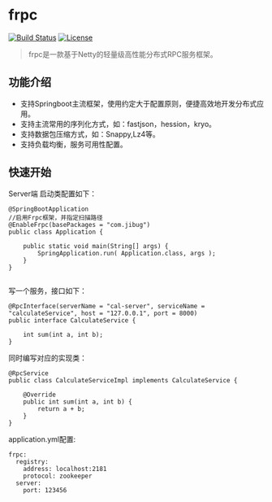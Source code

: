 # frpc

[![Build Status](https://travis-ci.com/heyingcai/frpc.svg?branch=master)](https://travis-ci.org/heyingcai/frpc)
[![License](https://img.shields.io/badge/License-Apache%202.0-blue.svg)](https://github.com/dempeZheng/forest/blob/master/LICENSE)


>frpc是一款基于Netty的轻量级高性能分布式RPC服务框架。

## 功能介绍
* 支持Springboot主流框架，使用约定大于配置原则，便捷高效地开发分布式应用。
* 支持主流常用的序列化方式，如：fastjson，hession，kryo。
* 支持数据包压缩方式，如：Snappy,Lz4等。
* 支持负载均衡，服务可用性配置。

## 快速开始
Server端
启动类配置如下：
```
@SpringBootApplication
//启用Frpc框架，并指定扫描路径
@EnableFrpc(basePackages = "com.jibug")
public class Application {

    public static void main(String[] args) {
        SpringApplication.run( Application.class, args );
    }
}


```

写一个服务，接口如下：
```
@RpcInterface(serverName = "cal-server", serviceName = "calculateService", host = "127.0.0.1", port = 8000)
public interface CalculateService {

    int sum(int a, int b);
}

```
同时编写对应的实现类：
```
@RpcService
public class CalculateServiceImpl implements CalculateService {

    @Override
    public int sum(int a, int b) {
        return a + b;
    }
}
```

application.yml配置:
```
frpc:
  registry:
    address: localhost:2181
    protocol: zookeeper
  server:
    port: 123456

```




